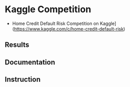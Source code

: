
# Kaggle Competition
- Home Credit Default Risk Competition on Kaggle](https://www.kaggle.com/c/home-credit-default-risk)


## Results


## Documentation


## Instruction
